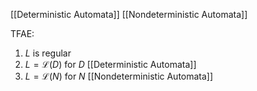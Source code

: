 [[Deterministic Automata]]
[[Nondeterministic Automata]]

TFAE:
1. $L$ is regular
2. $L=\mathcal{L}(D)$ for $D$ [[Deterministic Automata]]
3. $L=\mathcal{L}(N)$ for $N$ [[Nondeterministic Automata]]

